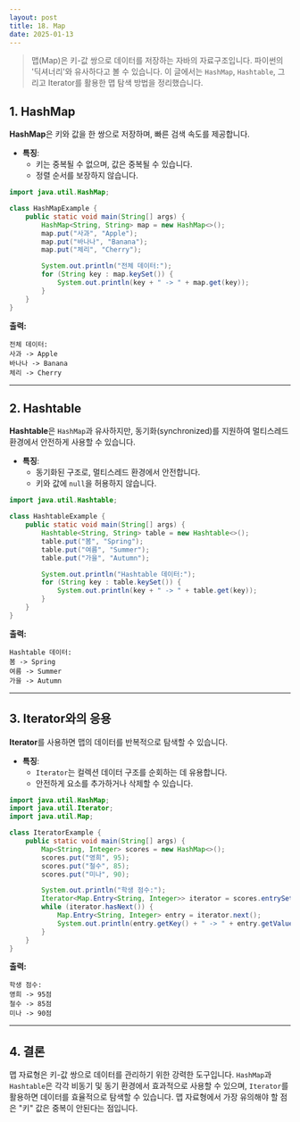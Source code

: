 ```yaml
---
layout: post
title: 18. Map
date: 2025-01-13
---
```


> 맵(Map)은 키-값 쌍으로 데이터를 저장하는 자바의 자료구조입니다. 파이썬의 '딕셔너리'와 유사하다고 볼 수 있습니다. 이 글에서는 `HashMap`, `Hashtable`, 그리고 Iterator를 활용한 맵 탐색 방법을 정리했습니다.



## 1. HashMap

**HashMap**은 키와 값을 한 쌍으로 저장하며, 빠른 검색 속도를 제공합니다. 

- **특징**:
  - 키는 중복될 수 없으며, 값은 중복될 수 있습니다.
  - 정렬 순서를 보장하지 않습니다.

```java
import java.util.HashMap;

class HashMapExample {
    public static void main(String[] args) {
        HashMap<String, String> map = new HashMap<>();
        map.put("사과", "Apple");
        map.put("바나나", "Banana");
        map.put("체리", "Cherry");

        System.out.println("전체 데이터:");
        for (String key : map.keySet()) {
            System.out.println(key + " -> " + map.get(key));
        }
    }
}
```


**출력:**
```
전체 데이터:
사과 -> Apple
바나나 -> Banana
체리 -> Cherry
```

---

## 2. Hashtable

**Hashtable**은 `HashMap`과 유사하지만, 동기화(synchronized)를 지원하여 멀티스레드 환경에서 안전하게 사용할 수 있습니다.

- **특징**:
  - 동기화된 구조로, 멀티스레드 환경에서 안전합니다.
  - 키와 값에 `null`을 허용하지 않습니다.

```java
import java.util.Hashtable;

class HashtableExample {
    public static void main(String[] args) {
        Hashtable<String, String> table = new Hashtable<>();
        table.put("봄", "Spring");
        table.put("여름", "Summer");
        table.put("가을", "Autumn");

        System.out.println("Hashtable 데이터:");
        for (String key : table.keySet()) {
            System.out.println(key + " -> " + table.get(key));
        }
    }
}
```

**출력:**
```
Hashtable 데이터:
봄 -> Spring
여름 -> Summer
가을 -> Autumn
```

---

## 3. Iterator와의 응용

**Iterator**를 사용하면 맵의 데이터를 반복적으로 탐색할 수 있습니다.

- **특징**:
  - `Iterator`는 컬렉션 데이터 구조를 순회하는 데 유용합니다.
  - 안전하게 요소를 추가하거나 삭제할 수 있습니다.

```java
import java.util.HashMap;
import java.util.Iterator;
import java.util.Map;

class IteratorExample {
    public static void main(String[] args) {
        Map<String, Integer> scores = new HashMap<>();
        scores.put("영희", 95);
        scores.put("철수", 85);
        scores.put("미나", 90);

        System.out.println("학생 점수:");
        Iterator<Map.Entry<String, Integer>> iterator = scores.entrySet().iterator();
        while (iterator.hasNext()) {
            Map.Entry<String, Integer> entry = iterator.next();
            System.out.println(entry.getKey() + " -> " + entry.getValue() + "점");
        }
    }
}
```

**출력:**
```
학생 점수:
영희 -> 95점
철수 -> 85점
미나 -> 90점
```

---

## 4. 결론

맵 자료형은 키-값 쌍으로 데이터를 관리하기 위한 강력한 도구입니다. `HashMap`과 `Hashtable`은 각각 비동기 및 동기 환경에서 효과적으로 사용할 수 있으며, `Iterator`를 활용하면 데이터를 효율적으로 탐색할 수 있습니다. 맵 자료형에서 가장 유의해야 할 점은 "키" 값은 중복이 안된다는 점입니다.
